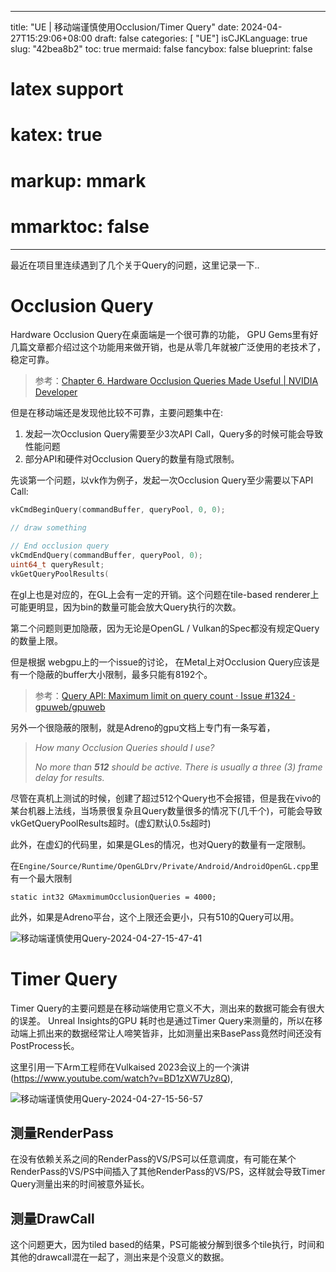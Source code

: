 
---
title: "UE | 移动端谨慎使用Occlusion/Timer Query"
date: 2024-04-27T15:29:06+08:00
draft: false
categories: [ "UE"]
isCJKLanguage: true
slug: "42bea8b2"
toc: true 
mermaid: false
fancybox: false
blueprint: false
# latex support
# katex: true
# markup: mmark
# mmarktoc: false 
---

最近在项目里连续遇到了几个关于Query的问题，这里记录一下..

# Occlusion Query

Hardware Occlusion Query在桌面端是一个很可靠的功能， GPU Gems里有好几篇文章都介绍过这个功能用来做开销，也是从零几年就被广泛使用的老技术了，稳定可靠。

> 参考：[Chapter 6. Hardware Occlusion Queries Made Useful | NVIDIA Developer](https://developer.nvidia.com/gpugems/gpugems2/part-i-geometric-complexity/chapter-6-hardware-occlusion-queries-made-useful)


但是在移动端还是发现他比较不可靠，主要问题集中在:

1. 发起一次Occlusion Query需要至少3次API Call，Query多的时候可能会导致性能问题
2. 部分API和硬件对Occlusion Query的数量有隐式限制。

先谈第一个问题，以vk作为例子，发起一次Occlusion Query至少需要以下API Call:

```cpp
vkCmdBeginQuery(commandBuffer, queryPool, 0, 0);

// draw something

// End occlusion query
vkCmdEndQuery(commandBuffer, queryPool, 0);
uint64_t queryResult;
vkGetQueryPoolResults(
```

在gl上也是对应的，在GL上会有一定的开销。这个问题在tile-based renderer上可能更明显，因为bin的数量可能会放大Query执行的次数。


第二个问题则更加隐蔽，因为无论是OpenGL / Vulkan的Spec都没有规定Query的数量上限。

但是根据 webgpu上的一个issue的讨论， 在Metal上对Occlusion Query应该是有一个隐蔽的buffer大小限制，最多只能有8192个。

> 参考：[Query API: Maximum limit on query count · Issue #1324 · gpuweb/gpuweb](https://github.com/gpuweb/gpuweb/issues/1324)


另外一个很隐蔽的限制，就是Adreno的gpu文档上专门有一条写着，

> *How many Occlusion Queries should I use?*
> 
> *No more than **512** should be active. There is usually a three (3) frame delay for results.*


尽管在真机上测试的时候，创建了超过512个Query也不会报错，但是我在vivo的某台机器上法线，当场景很复杂且Query数量很多的情况下(几千个)，可能会导致vkGetQueryPoolResults超时。(虚幻默认0.5s超时)

此外，在虚幻的代码里，如果是GLes的情况，也对Query的数量有一定限制。

在`Engine/Source/Runtime/OpenGLDrv/Private/Android/AndroidOpenGL.cpp`里有一个最大限制

```
static int32 GMaxmimumOcclusionQueries = 4000;
```


此外，如果是Adreno平台，这个上限还会更小，只有510的Query可以用。

![移动端谨慎使用Query-2024-04-27-15-47-41](https://img.blurredcode.com/img/移动端谨慎使用Query-2024-04-27-15-47-41.png?x-oss-process=style/compress)



# Timer Query

Timer Query的主要问题是在移动端使用它意义不大，测出来的数据可能会有很大的误差。
Unreal Insights的GPU 耗时也是通过Timer Query来测量的，所以在移动端上抓出来的数据经常让人啼笑皆非，比如测量出来BasePass竟然时间还没有PostProcess长。


这里引用一下Arm工程师在Vulkaised 2023会议上的一个演讲(https://www.youtube.com/watch?v=BD1zXW7Uz8Q),

![移动端谨慎使用Query-2024-04-27-15-56-57](https://img.blurredcode.com/img/移动端谨慎使用Query-2024-04-27-15-56-57.png?x-oss-process=style/compress)

## 测量RenderPass

在没有依赖关系之间的RenderPass的VS/PS可以任意调度，有可能在某个RenderPass的VS/PS中间插入了其他RenderPass的VS/PS，这样就会导致Timer Query测量出来的时间被意外延长。


## 测量DrawCall

这个问题更大，因为tiled based的结果，PS可能被分解到很多个tile执行，时间和其他的drawcall混在一起了，测出来是个没意义的数据。

